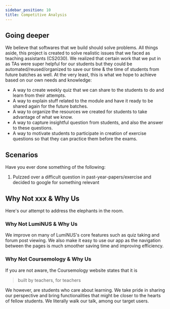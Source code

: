 ```yaml
---
sidebar_position: 10
title: Competitive Analysis
---
```


## **Going deeper**

We believe that softwares that we build should solve problems. All things aside,
this project is created to solve realistic issues that we faced as teaching
assistants (CS2030). We realized that certain work that we put in as TAs were
super helpful for our students but they could be automated/reused/organized to
save our time & the time of students from future batches as well. At the very
least, this is what we hope to achieve based on our own needs and knowledge:

- A way to create weekly quiz that we can share to the students to do and learn
  from their attempts.
- A way to explain stuff related to the module and have it ready to be shared
  again for the future batches.
- A way to organize the resources we created for students to take advantage of
  what we know.
- A way to capture insightful question from students, and also the answer to
  these questions.
- A way to motivate students to participate in creation of exercise questions so
  that they can practice them before the exams.

## **Scenarios**

Have you ever done something of the following:

1. Pulzzed over a difficult question in past-year-papers/exercise and decided to
   google for something relevant

## **Why Not xxx & Why Us**

Here's our attempt to address the elephants in the room.

### **Why Not LumiNUS & Why Us**

We improve on many of LumiNUS's core features such as quiz taking and forum post
viewing. We also make it easy to use our app as the navigation between the pages
is much smoother saving time and improving efficiency.

### **Why Not Coursemology & Why Us**

If you are not aware, the Coursemology website states that it is
> built by teachers, for teachers 

We however, are students who care about learning. We take pride in sharing our perspective and bring functionalities that might be closer to the hearts of fellow students. We literally walk our talk, among our target users. 
